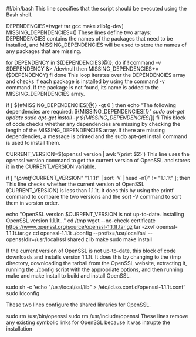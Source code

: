 
#!/bin/bash
This line specifies that the script should be executed using the Bash shell.




DEPENDENCIES=(wget tar gcc make zlib1g-dev)
MISSING_DEPENDENCIES=()
These lines define two arrays: DEPENDENCIES contains the names of the packages that need to be installed, and MISSING_DEPENDENCIES will be used to store the names of any packages that are missing.





for DEPENDENCY in ${DEPENDENCIES[@]}; do
    if ! command -v $DEPENDENCY &> /dev/null
    then
        MISSING_DEPENDENCIES+=($DEPENDENCY)
    fi
done
This loop iterates over the DEPENDENCIES array and checks if each package is installed by using the command -v command. If the package is not found, its name is added to the MISSING_DEPENDENCIES array.






if [ ${#MISSING_DEPENDENCIES[@]} -gt 0 ]
then
    echo "The following dependencies are required: ${MISSING_DEPENDENCIES[*]}"
    sudo apt-get update
    sudo apt-get install -y ${MISSING_DEPENDENCIES[*]}
fi
This block of code checks whether any dependencies are missing by checking the length of the MISSING_DEPENDENCIES array. If there are missing dependencies, a message is printed and the sudo apt-get install command is used to install them.





CURRENT_VERSION=$(openssl version | awk '{print $2}')
This line uses the openssl version command to get the current version of OpenSSL and stores it in the CURRENT_VERSION variable.




if [ "$(printf '%s\n' "$CURRENT_VERSION" "1.1.1t" | sort -V | head -n1)" != "1.1.1t" ]; then
This line checks whether the current version of OpenSSL (CURRENT_VERSION) is less than 1.1.1t. It does this by using the printf command to compare the two versions and the sort -V command to sort them in version order.




echo "OpenSSL version $CURRENT_VERSION is not up-to-date. Installing OpenSSL version 1.1.1t..."
cd /tmp
wget --no-check-certificate https://www.openssl.org/source/openssl-1.1.1t.tar.gz
tar -zxvf openssl-1.1.1t.tar.gz
cd openssl-1.1.1t
./config --prefix=/usr/local/ssl --openssldir=/usr/local/ssl shared zlib
make
sudo make install

If the current version of OpenSSL is not up-to-date, this block of code downloads and installs version 1.1.1t. It does this by changing to the /tmp directory, downloading the tarball from the OpenSSL website, extracting it, running the ./config script with the appropriate options, and then running make and make install to build and install OpenSSL.




sudo sh -c 'echo "/usr/local/ssl/lib" > /etc/ld.so.conf.d/openssl-1.1.1t.conf'
sudo ldconfig

These two lines configure the shared libraries for OpenSSL.




sudo rm /usr/bin/openssl
sudo rm /usr/include/openssl
These lines remove any existing symbolic links for OpenSSL because it was intrupte the installation 




